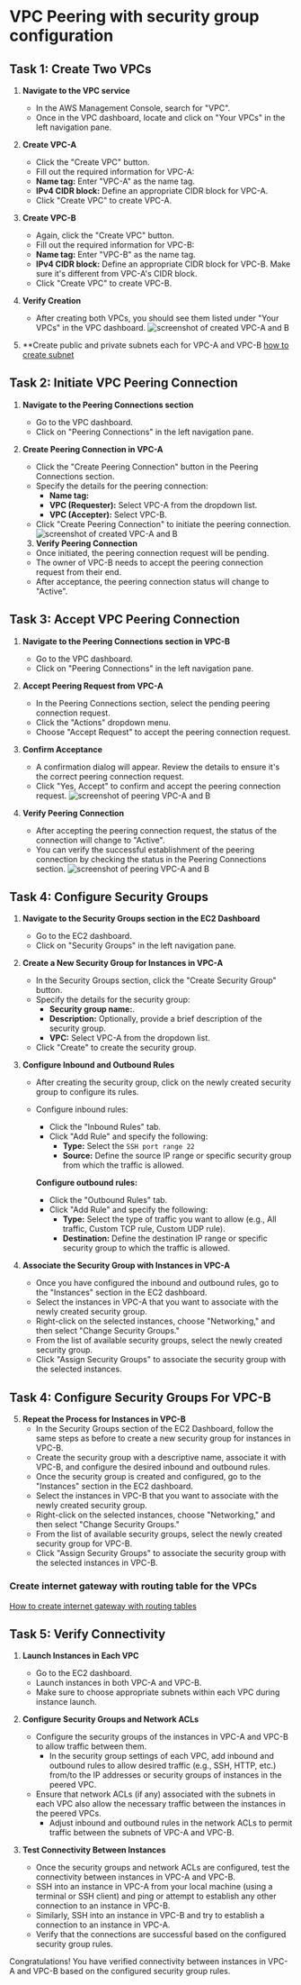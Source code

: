 # VPC Peering with security group configuration 

## Task 1: Create Two VPCs

1. **Navigate to the VPC service**
   - In the AWS Management Console, search for "VPC".
   - Once in the VPC dashboard, locate and click on "Your VPCs" in the left navigation pane.

4. **Create VPC-A**
   - Click the "Create VPC" button.
   - Fill out the required information for VPC-A:
   - **Name tag:** Enter "VPC-A" as the name tag.
   - **IPv4 CIDR block:** Define an appropriate CIDR block for VPC-A.
   - Click "Create VPC" to create VPC-A.

5. **Create VPC-B**
   - Again, click the "Create VPC" button.
   - Fill out the required information for VPC-B:
   - **Name tag:** Enter "VPC-B" as the name tag.
   - **IPv4 CIDR block:** Define an appropriate CIDR block for VPC-B. Make sure it's different from VPC-A's CIDR block.
   - Click "Create VPC" to create VPC-B.

6. **Verify Creation**
   - After creating both VPCs, you should see them listed under "Your VPCs" in the VPC dashboard.
    ![screenshot of created VPC-A and B](image/peeringAB.png)

7. **Create public and private subnets each for VPC-A and VPC-B
   [how to create subnet](https://github.com/Fumnanya92/Darey.io_Projects/blob/main/Cloud_Services/Aws/Creating-subnet-on-Aws.md)
   


## Task 2: Initiate VPC Peering Connection

1. **Navigate to the Peering Connections section**
   - Go to the VPC dashboard.
   - Click on "Peering Connections" in the left navigation pane.

2. **Create Peering Connection in VPC-A**
   - Click the "Create Peering Connection" button in the Peering Connections section.
   - Specify the details for the peering connection:
     - **Name tag:** 
     - **VPC (Requester):** Select VPC-A from the dropdown list.
     - **VPC (Accepter):** Select VPC-B.
   - Click "Create Peering Connection" to initiate the peering connection.
      ![screenshot of created VPC-A and B](image/peeringcomplete.png)

   3. **Verify Peering Connection**
   - Once initiated, the peering connection request will be pending.
   - The owner of VPC-B needs to accept the peering connection request from their end.
   - After acceptance, the peering connection status will change to "Active".

## Task 3: Accept VPC Peering Connection

1. **Navigate to the Peering Connections section in VPC-B**
   - Go to the VPC dashboard.
   - Click on "Peering Connections" in the left navigation pane.

2. **Accept Peering Request from VPC-A**
   - In the Peering Connections section, select the pending peering connection request.
   - Click the "Actions" dropdown menu.
   - Choose "Accept Request" to accept the peering connection request.
     

3. **Confirm Acceptance**
   - A confirmation dialog will appear. Review the details to ensure it's the correct peering connection request.
   - Click "Yes, Accept" to confirm and accept the peering connection request.
     ![screenshot of peering VPC-A and B](image/peeringaccept.png)

4. **Verify Peering Connection**
   - After accepting the peering connection request, the status of the connection will change to "Active".
   - You can verify the successful establishment of the peering connection by checking the status in the Peering Connections section.
    ![screenshot of peering VPC-A and B](image/peeringactive.png)

## Task 4: Configure Security Groups

1. **Navigate to the Security Groups section in the EC2 Dashboard**
   - Go to the EC2 dashboard.
   - Click on "Security Groups" in the left navigation pane.

2. **Create a New Security Group for Instances in VPC-A**
   - In the Security Groups section, click the "Create Security Group" button.
   - Specify the details for the security group:
     - **Security group name:**.
     - **Description:** Optionally, provide a brief description of the security group.
     - **VPC:** Select VPC-A from the dropdown list.
   - Click "Create" to create the security group.

3. **Configure Inbound and Outbound Rules**
   - After creating the security group, click on the newly created security group to configure its rules.
   - Configure inbound rules:
     - Click the "Inbound Rules" tab.
     - Click "Add Rule" and specify the following:
       - **Type:** Select the `SSH port range 22`
       - **Source:** Define the source IP range or specific security group from which the traffic is allowed.
     
     **Configure outbound rules:**
     - Click the "Outbound Rules" tab.
     - Click "Add Rule" and specify the following:
       - **Type:** Select the type of traffic you want to allow (e.g., All traffic, Custom TCP rule, Custom UDP rule).
       - **Destination:** Define the destination IP range or specific security group to which the traffic is allowed.

4. **Associate the Security Group with Instances in VPC-A**
   - Once you have configured the inbound and outbound rules, go to the "Instances" section in the EC2 dashboard.
   - Select the instances in VPC-A that you want to associate with the newly created security group.
   - Right-click on the selected instances, choose "Networking," and then select "Change Security Groups."
   - From the list of available security groups, select the newly created security group.
   - Click "Assign Security Groups" to associate the security group with the selected instances.

## Task 4: Configure Security Groups For VPC-B

5. **Repeat the Process for Instances in VPC-B**
   - In the Security Groups section of the EC2 Dashboard, follow the same steps as before to create a new security group for instances in VPC-B.
   - Create the security group with a descriptive name, associate it with VPC-B, and configure the desired inbound and outbound rules.
   - Once the security group is created and configured, go to the "Instances" section in the EC2 dashboard.
   - Select the instances in VPC-B that you want to associate with the newly created security group.
   - Right-click on the selected instances, choose "Networking," and then select "Change Security Groups."
   - From the list of available security groups, select the newly created security group for VPC-B.
   - Click "Assign Security Groups" to associate the security group with the selected instances in VPC-B.

 ### Create internet gateway with routing table for the VPCs
[How to create internet gateway with routing tables](https://github.com/Fumnanya92/Darey.io_Projects/blob/main/Cloud_Services/Aws/Creating-Internet-Gateway-and-NAT-Gateway-with-Route-Table-Configuration.md)

## Task 5: Verify Connectivity

1. **Launch Instances in Each VPC**
   - Go to the EC2 dashboard.
   - Launch instances in both VPC-A and VPC-B.
   - Make sure to choose appropriate subnets within each VPC during instance launch.

2. **Configure Security Groups and Network ACLs**
   - Configure the security groups of the instances in VPC-A and VPC-B to allow traffic between them.
     - In the security group settings of each VPC, add inbound and outbound rules to allow desired traffic (e.g., SSH, HTTP, etc.) from/to the IP addresses or security groups of instances in the peered VPC.
   - Ensure that network ACLs (if any) associated with the subnets in each VPC also allow the necessary traffic between the instances in the peered VPCs.
     - Adjust inbound and outbound rules in the network ACLs to permit traffic between the subnets of VPC-A and VPC-B.

3. **Test Connectivity Between Instances**
   - Once the security groups and network ACLs are configured, test the connectivity between instances in VPC-A and VPC-B.
   - SSH into an instance in VPC-A from your local machine (using a terminal or SSH client) and ping or attempt to establish any other connection to an instance in VPC-B.
   - Similarly, SSH into an instance in VPC-B and try to establish a connection to an instance in VPC-A.
   - Verify that the connections are successful based on the configured security group rules.

Congratulations! You have verified connectivity between instances in VPC-A and VPC-B based on the configured security group rules.




